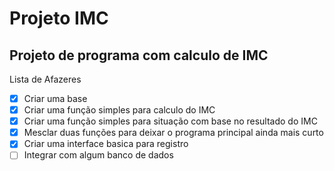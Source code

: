 # Projeto IMC
 ## Projeto de programa com calculo de IMC
 
 Lista de Afazeres
 - [x] Criar uma base
 - [x] Criar uma função simples para calculo do IMC
 - [x] Criar uma função simples para situação com base no resultado do IMC
 - [x] Mesclar duas funções para deixar o programa principal ainda mais curto
 - [x] Criar uma interface basica para registro
 - [ ] Integrar com algum banco de dados
